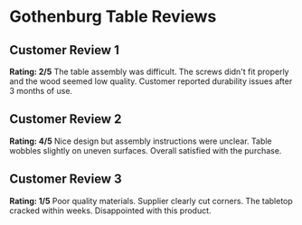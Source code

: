 # Gothenburg Table Reviews

## Customer Review 1
**Rating: 2/5**
The table assembly was difficult. The screws didn't fit properly and the wood seemed low quality. 
Customer reported durability issues after 3 months of use.

## Customer Review 2  
**Rating: 4/5**
Nice design but assembly instructions were unclear. Table wobbles slightly on uneven surfaces.
Overall satisfied with the purchase.

## Customer Review 3
**Rating: 1/5** 
Poor quality materials. Supplier clearly cut corners. The tabletop cracked within weeks.
Disappointed with this product.
